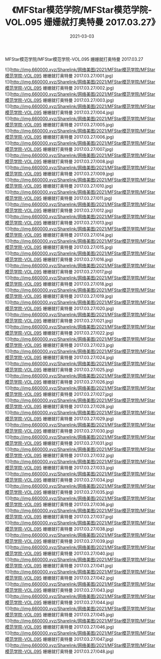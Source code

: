 ﻿---
layout: post
title:  《MFStar模范学院/MFStar模范学院-VOL.095 姗姗就打奥特曼 2017.03.27》
date:   2021-03-03
img: http://img.660000.xyz/Sharelink/网络美图/2021/MFStar模范学院/MFStar模范学院-VOL.095 姗姗就打奥特曼 2017.03.27/000.jpg
categories: [美女, 清纯, 唯美]
---

MFStar模范学院/MFStar模范学院-VOL.095 姗姗就打奥特曼 2017.03.27

 ![](http://img.660000.xyz/Sharelink/网络美图/2021/MFStar模范学院/MFStar模范学院-VOL.095 姗姗就打奥特曼 2017.03.27/001.jpg) <br>![](http://img.660000.xyz/Sharelink/网络美图/2021/MFStar模范学院/MFStar模范学院-VOL.095 姗姗就打奥特曼 2017.03.27/002.jpg) <br>![](http://img.660000.xyz/Sharelink/网络美图/2021/MFStar模范学院/MFStar模范学院-VOL.095 姗姗就打奥特曼 2017.03.27/003.jpg) <br>![](http://img.660000.xyz/Sharelink/网络美图/2021/MFStar模范学院/MFStar模范学院-VOL.095 姗姗就打奥特曼 2017.03.27/004.jpg) <br>![](http://img.660000.xyz/Sharelink/网络美图/2021/MFStar模范学院/MFStar模范学院-VOL.095 姗姗就打奥特曼 2017.03.27/005.jpg) <br>![](http://img.660000.xyz/Sharelink/网络美图/2021/MFStar模范学院/MFStar模范学院-VOL.095 姗姗就打奥特曼 2017.03.27/006.jpg) <br>![](http://img.660000.xyz/Sharelink/网络美图/2021/MFStar模范学院/MFStar模范学院-VOL.095 姗姗就打奥特曼 2017.03.27/007.jpg) <br>![](http://img.660000.xyz/Sharelink/网络美图/2021/MFStar模范学院/MFStar模范学院-VOL.095 姗姗就打奥特曼 2017.03.27/008.jpg) <br>![](http://img.660000.xyz/Sharelink/网络美图/2021/MFStar模范学院/MFStar模范学院-VOL.095 姗姗就打奥特曼 2017.03.27/009.jpg) <br>![](http://img.660000.xyz/Sharelink/网络美图/2021/MFStar模范学院/MFStar模范学院-VOL.095 姗姗就打奥特曼 2017.03.27/010.jpg) <br>![](http://img.660000.xyz/Sharelink/网络美图/2021/MFStar模范学院/MFStar模范学院-VOL.095 姗姗就打奥特曼 2017.03.27/011.jpg) <br>![](http://img.660000.xyz/Sharelink/网络美图/2021/MFStar模范学院/MFStar模范学院-VOL.095 姗姗就打奥特曼 2017.03.27/012.jpg) <br>![](http://img.660000.xyz/Sharelink/网络美图/2021/MFStar模范学院/MFStar模范学院-VOL.095 姗姗就打奥特曼 2017.03.27/013.jpg) <br>![](http://img.660000.xyz/Sharelink/网络美图/2021/MFStar模范学院/MFStar模范学院-VOL.095 姗姗就打奥特曼 2017.03.27/014.jpg) <br>![](http://img.660000.xyz/Sharelink/网络美图/2021/MFStar模范学院/MFStar模范学院-VOL.095 姗姗就打奥特曼 2017.03.27/015.jpg) <br>![](http://img.660000.xyz/Sharelink/网络美图/2021/MFStar模范学院/MFStar模范学院-VOL.095 姗姗就打奥特曼 2017.03.27/016.jpg) <br>![](http://img.660000.xyz/Sharelink/网络美图/2021/MFStar模范学院/MFStar模范学院-VOL.095 姗姗就打奥特曼 2017.03.27/017.jpg) <br>![](http://img.660000.xyz/Sharelink/网络美图/2021/MFStar模范学院/MFStar模范学院-VOL.095 姗姗就打奥特曼 2017.03.27/018.jpg) <br>![](http://img.660000.xyz/Sharelink/网络美图/2021/MFStar模范学院/MFStar模范学院-VOL.095 姗姗就打奥特曼 2017.03.27/019.jpg) <br>![](http://img.660000.xyz/Sharelink/网络美图/2021/MFStar模范学院/MFStar模范学院-VOL.095 姗姗就打奥特曼 2017.03.27/020.jpg) <br>![](http://img.660000.xyz/Sharelink/网络美图/2021/MFStar模范学院/MFStar模范学院-VOL.095 姗姗就打奥特曼 2017.03.27/021.jpg) <br>![](http://img.660000.xyz/Sharelink/网络美图/2021/MFStar模范学院/MFStar模范学院-VOL.095 姗姗就打奥特曼 2017.03.27/022.jpg) <br>![](http://img.660000.xyz/Sharelink/网络美图/2021/MFStar模范学院/MFStar模范学院-VOL.095 姗姗就打奥特曼 2017.03.27/023.jpg) <br>![](http://img.660000.xyz/Sharelink/网络美图/2021/MFStar模范学院/MFStar模范学院-VOL.095 姗姗就打奥特曼 2017.03.27/024.jpg) <br>![](http://img.660000.xyz/Sharelink/网络美图/2021/MFStar模范学院/MFStar模范学院-VOL.095 姗姗就打奥特曼 2017.03.27/025.jpg) <br>![](http://img.660000.xyz/Sharelink/网络美图/2021/MFStar模范学院/MFStar模范学院-VOL.095 姗姗就打奥特曼 2017.03.27/026.jpg) <br>![](http://img.660000.xyz/Sharelink/网络美图/2021/MFStar模范学院/MFStar模范学院-VOL.095 姗姗就打奥特曼 2017.03.27/027.jpg) <br>![](http://img.660000.xyz/Sharelink/网络美图/2021/MFStar模范学院/MFStar模范学院-VOL.095 姗姗就打奥特曼 2017.03.27/028.jpg) <br>![](http://img.660000.xyz/Sharelink/网络美图/2021/MFStar模范学院/MFStar模范学院-VOL.095 姗姗就打奥特曼 2017.03.27/029.jpg) <br>![](http://img.660000.xyz/Sharelink/网络美图/2021/MFStar模范学院/MFStar模范学院-VOL.095 姗姗就打奥特曼 2017.03.27/030.jpg) <br>![](http://img.660000.xyz/Sharelink/网络美图/2021/MFStar模范学院/MFStar模范学院-VOL.095 姗姗就打奥特曼 2017.03.27/031.jpg) <br>![](http://img.660000.xyz/Sharelink/网络美图/2021/MFStar模范学院/MFStar模范学院-VOL.095 姗姗就打奥特曼 2017.03.27/032.jpg) <br>![](http://img.660000.xyz/Sharelink/网络美图/2021/MFStar模范学院/MFStar模范学院-VOL.095 姗姗就打奥特曼 2017.03.27/033.jpg) <br>![](http://img.660000.xyz/Sharelink/网络美图/2021/MFStar模范学院/MFStar模范学院-VOL.095 姗姗就打奥特曼 2017.03.27/034.jpg) <br>![](http://img.660000.xyz/Sharelink/网络美图/2021/MFStar模范学院/MFStar模范学院-VOL.095 姗姗就打奥特曼 2017.03.27/035.jpg) <br>![](http://img.660000.xyz/Sharelink/网络美图/2021/MFStar模范学院/MFStar模范学院-VOL.095 姗姗就打奥特曼 2017.03.27/036.jpg) <br>![](http://img.660000.xyz/Sharelink/网络美图/2021/MFStar模范学院/MFStar模范学院-VOL.095 姗姗就打奥特曼 2017.03.27/037.jpg) <br>![](http://img.660000.xyz/Sharelink/网络美图/2021/MFStar模范学院/MFStar模范学院-VOL.095 姗姗就打奥特曼 2017.03.27/038.jpg) <br>![](http://img.660000.xyz/Sharelink/网络美图/2021/MFStar模范学院/MFStar模范学院-VOL.095 姗姗就打奥特曼 2017.03.27/039.jpg) <br>![](http://img.660000.xyz/Sharelink/网络美图/2021/MFStar模范学院/MFStar模范学院-VOL.095 姗姗就打奥特曼 2017.03.27/040.jpg) <br>![](http://img.660000.xyz/Sharelink/网络美图/2021/MFStar模范学院/MFStar模范学院-VOL.095 姗姗就打奥特曼 2017.03.27/041.jpg) <br>![](http://img.660000.xyz/Sharelink/网络美图/2021/MFStar模范学院/MFStar模范学院-VOL.095 姗姗就打奥特曼 2017.03.27/042.jpg) <br>![](http://img.660000.xyz/Sharelink/网络美图/2021/MFStar模范学院/MFStar模范学院-VOL.095 姗姗就打奥特曼 2017.03.27/043.jpg) <br>![](http://img.660000.xyz/Sharelink/网络美图/2021/MFStar模范学院/MFStar模范学院-VOL.095 姗姗就打奥特曼 2017.03.27/044.jpg) <br>![](http://img.660000.xyz/Sharelink/网络美图/2021/MFStar模范学院/MFStar模范学院-VOL.095 姗姗就打奥特曼 2017.03.27/045.jpg) <br>![](http://img.660000.xyz/Sharelink/网络美图/2021/MFStar模范学院/MFStar模范学院-VOL.095 姗姗就打奥特曼 2017.03.27/046.jpg) <br>![](http://img.660000.xyz/Sharelink/网络美图/2021/MFStar模范学院/MFStar模范学院-VOL.095 姗姗就打奥特曼 2017.03.27/047.jpg) <br>![](http://img.660000.xyz/Sharelink/网络美图/2021/MFStar模范学院/MFStar模范学院-VOL.095 姗姗就打奥特曼 2017.03.27/048.jpg) <br>